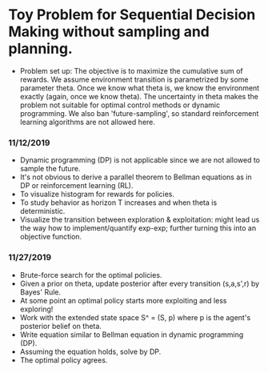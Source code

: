 # Toy Problem for Sequential Decision Making without sampling and planning. 
* Problem set up: The objective is to maximize the cumulative sum of rewards. We assume environment transition is parametrized by some parameter theta. Once we know what theta is, we know the environment exactly (again, once we know theta). The uncertainty in theta makes the problem not suitable for optimal control methods or dynamic programming. We also ban 'future-sampling', so standard reinforcement learning algorithms are not allowed here.

### 11/12/2019
* Dynamic programming (DP) is not applicable since we are not allowed to sample the future.
* It's not obvious to derive a parallel theorem to Bellman equations as in DP or reinforcement learning (RL).
* To visualize histogram for rewards for policies. 
* To study behavior as horizon T increases and when theta is deterministic.
* Visualize the transition between exploration & exploitation: might lead us the way how to implement/quantify exp-exp; further turning this into an objective function.


### 11/27/2019
* Brute-force search for the optimal policies.
* Given a prior on theta, update posterior after every transition (s,a,s',r) by Bayes' Rule.
* At some point an optimal policy starts more exploiting and less exploring!
* Work with the extended state space S^ = (S, p) where p is the agent's posterior belief on theta.
* Write equation similar to Bellman equation in dynamic programming (DP).
* Assuming the equation holds, solve by DP.
* The optimal policy agrees.

